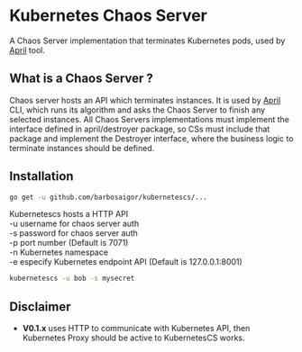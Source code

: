 # Kubernetes Chaos Server  
A Chaos Server implementation that terminates Kubernetes pods, used by [April](https://github.com/barbosaigor/april) tool.

## What is a Chaos Server ?
Chaos server hosts an API which terminates instances. It is used by [April](https://github.com/barbosaigor/april) CLI, 
which runs its algorithm and asks the Chaos Server to finish any selected instances. 
All Chaos Servers implementations must implement the interface defined in april/destroyer package, so CSs must include that package and
implement the Destroyer interface, where the business logic to terminate instances should be defined.  

## Installation  
```bash 
go get -u github.com/barbosaigor/kubernetescs/...
```   

Kubernetescs hosts a HTTP API    
-u username for chaos server auth  
-s password for chaos server auth  
-p port number (Default is 7071)  
-n Kubernetes namespace  
-e especify Kubernetes endpoint API (Default is 127.0.0.1:8001)
```bash 
kubernetescs -u bob -s mysecret
```  

## Disclaimer
* **V0.1.x** uses HTTP to communicate with Kubernetes API, then Kubernetes Proxy should be active to KubernetesCS works.  
